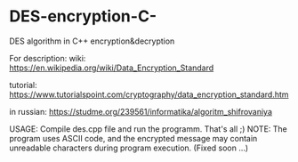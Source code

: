 # DES-encryption-C-
DES algorithm in C++ encryption&amp;decryption

For description:
wiki: https://en.wikipedia.org/wiki/Data_Encryption_Standard

tutorial: https://www.tutorialspoint.com/cryptography/data_encryption_standard.htm

in russian: https://studme.org/239561/informatika/algoritm_shifrovaniya

USAGE:
Compile des.cpp file and run the programm. That's all ;)
NOTE: The program uses ASCII code, and the encrypted message may contain unreadable characters during program execution. (Fixed soon ...)
